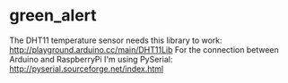 # green_alert

The DHT11 temperature sensor needs this library to work: http://playground.arduino.cc/main/DHT11Lib
For the connection between Arduino and RaspberryPi I'm using PySerial: http://pyserial.sourceforge.net/index.html

